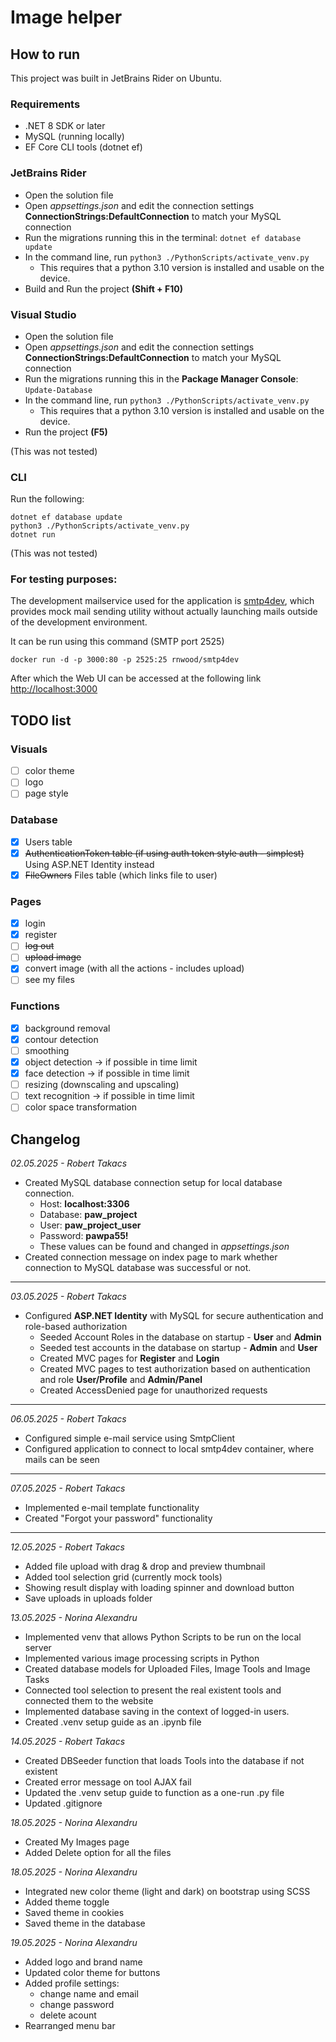 # Image helper

## How to run

This project was built in JetBrains Rider on Ubuntu.

### Requirements 
- .NET 8 SDK or later
- MySQL (running locally)
- EF Core CLI tools (dotnet ef)

### JetBrains Rider 

- Open the solution file
- Open _appsettings.json_ and edit the connection settings __ConnectionStrings:DefaultConnection__ to match your MySQL connection
- Run the migrations running this in the terminal: ````dotnet ef database update````
- In the command line, run ````python3 ./PythonScripts/activate_venv.py````
  - This requires that a python 3.10 version is installed and usable on the device.
- Build and Run the project __(Shift + F10)__ 

### Visual Studio 

- Open the solution file
- Open _appsettings.json_ and edit the connection settings __ConnectionStrings:DefaultConnection__ to match your MySQL connection
- Run the migrations running this in the __Package Manager Console__: ```Update-Database```
- In the command line, run ````python3 ./PythonScripts/activate_venv.py````
  - This requires that a python 3.10 version is installed and usable on the device.
- Run the project __(F5)__

(This was not tested)

### CLI
Run the following: 
````
dotnet ef database update
python3 ./PythonScripts/activate_venv.py
dotnet run
````

(This was not tested)

### For testing purposes:

The development mailservice used for the application is [smtp4dev](https://github.com/rnwood/smtp4dev), which provides
mock mail sending utility without actually launching mails outside of the development environment.

It can be run using this command (SMTP port 2525)

```
docker run -d -p 3000:80 -p 2525:25 rnwood/smtp4dev
```

After which the Web UI can be accessed at the following link [http://localhost:3000](http://localhost:3000)

## TODO list

### Visuals
- [ ] color theme
- [ ] logo
- [ ] page style

### Database
- [x] Users table
- [x] ~~AuthenticationToken table (if using auth token style auth - simplest)~~ Using ASP.NET Identity instead
- [x] ~~FileOwners~~ Files table (which links file to user) 

### Pages
- [x] login
- [x] register
- [ ] ~~log out~~
- [ ] ~~upload image~~ 
- [x] convert image (with all the actions - includes upload)
- [ ] see my files 

### Functions 
- [x] background removal
- [x] contour detection
- [ ] smoothing
- [x] object detection -> if possible in time limit
- [x] face detection -> if possible in time limit
- [ ] resizing (downscaling and upscaling)
- [ ] text recognition -> if possible in time limit
- [ ] color space transformation

## Changelog

_02.05.2025 - Robert Takacs_

- Created MySQL database connection setup for local database connection.
    - Host: __localhost:3306__
    - Database: __paw_project__
    - User: __paw_project_user__
    - Password: __pawpa55!__
    - These values can be found and changed in _appsettings.json_
- Created connection message on index page to mark whether connection to MySQL database was successful or not.

---

_03.05.2025 - Robert Takacs_

- Configured __ASP.NET Identity__ with MySQL for secure authentication and role-based authorization
  - Seeded Account Roles in the database on startup - __User__ and __Admin__
  - Seeded test accounts in the database on startup - __Admin__ and __User__
  - Created MVC pages for __Register__ and __Login__
  - Created MVC pages to test authorization based on authentication and role __User/Profile__ and __Admin/Panel__
  - Created AccessDenied page for unauthorized requests

---

_06.05.2025 - Robert Takacs_

- Configured simple e-mail service using SmtpClient
- Configured application to connect to local smtp4dev container, where mails can be seen

---

_07.05.2025 - Robert Takacs_

- Implemented e-mail template functionality
- Created "Forgot your password" functionality

---

_12.05.2025 - Robert Takacs_

- Added file upload with drag & drop and preview thumbnail
- Added tool selection grid (currently mock tools)
- Showing result display with loading spinner and download button
- Save uploads in uploads folder

_13.05.2025 - Norina Alexandru_

- Implemented venv that allows Python Scripts to be run on the local server
- Implemented various image processing scripts in Python
- Created database models for Uploaded Files, Image Tools and Image Tasks
- Connected tool selection to present the real existent tools and connected them to the website
- Implemented database saving in the context of logged-in users.
- Created .venv setup guide as an .ipynb file 

_14.05.2025 - Robert Takacs_

- Created DBSeeder function that loads Tools into the database if not existent
- Created error message on tool AJAX fail
- Updated the .venv setup guide to function as a one-run .py file
- Updated .gitignore

_18.05.2025 - Norina Alexandru_

- Created My Images page
- Added Delete option for all the files

_18.05.2025 - Norina Alexandru_

- Integrated new color theme (light and dark) on bootstrap using SCSS
- Added theme toggle 
- Saved theme in cookies
- Saved theme in the database

_19.05.2025 - Norina Alexandru_

- Added logo and brand name
- Updated color theme for buttons
- Added profile settings:
  - change name and email
  - change password
  - delete acount
- Rearranged menu bar

